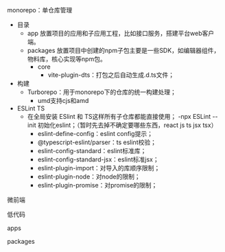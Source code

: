 

  
monorepo：单仓库管理
- 目录
  - app 放置项目的应用和子应用工程，比如接口服务，搭建平台web客户端。
  - packages 放置项目中创建的npm子包主要是一些SDK，如编辑器组件，物料库，核心实现等npm包。
    - core
      - vite-plugin-dts：打包之后自动生成.d.ts文件；
- 构建
  - Turborepo：用于monorepo下的仓库的统一构建处理；
    - umd支持cjs和amd
- ESLint TS
  - 在全局安装 ESlint 和 TS这样所有子仓库都能直接使用；
  -npx ESLint --init 初始化eslint；（暂时先去掉不确定要哪些东西，react js ts jsx tsx）
    - eslint-define-config：eslint config提示；
    - @typescript-eslint/parser：ts eslint校验；
    - eslint-config-standard：eslint标准库；
    - eslint-config-standard-jsx：eslint标准jsx；
    - eslint-plugin-import：对导入的库顺序限制；
    - eslint-plugin-node：对node的限制；
    - eslint-plugin-promise：对promise的限制；


微前端


低代码


apps

packages